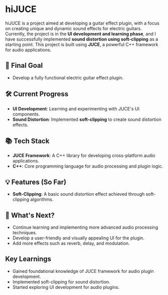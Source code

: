 # hiJUCE

hiJUCE is a project aimed at developing a guitar effect plugin, with a focus on creating unique and dynamic sound effects for electric guitars. Currently, the project is in the **UI development and learning phase**, and I have successfully implemented **sound distortion using soft-clipping** as a starting point. This project is built using **JUCE**, a powerful C++ framework for audio applications.

## 🎯 Final Goal

- Develop a fully functional electric guitar effect plugin.

## 🛠️ Current Progress

- **UI Development**: Learning and experimenting with JUCE's UI components.
- **Sound Distortion**: Implemented **soft-clipping** to create sound distortion effects.

## 📚 Tech Stack

- **JUCE Framework**: A C++ library for developing cross-platform audio applications.
- **C++**: Core programming language for audio processing and plugin logic.

## 💡 Features (So Far)

- **Soft-Clipping**: A basic sound distortion effect achieved through soft-clipping algorithms.

## 🔧 What's Next?

- Continue learning and implementing more advanced audio processing techniques.
- Develop a user-friendly and visually appealing UI for the plugin.
- Add more effects such as reverb, delay, and modulation.

## Key Learnings

- Gained foundational knowledge of JUCE framework for audio plugin development.
- Implemented soft-clipping for sound distortion.
- Started exploring UI development for audio plugins.
